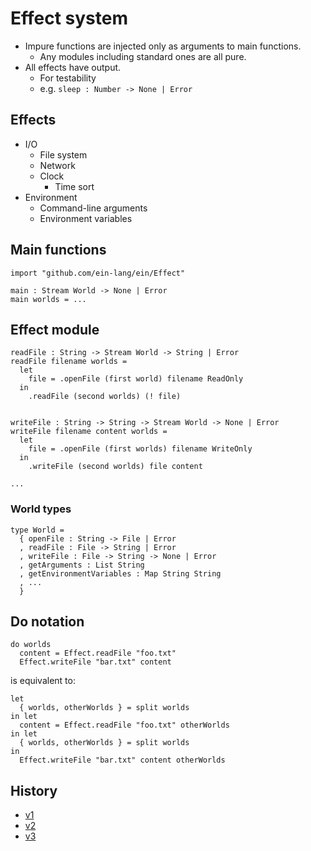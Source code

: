 # Effect system

- Impure functions are injected only as arguments to main functions.
  - Any modules including standard ones are all pure.
- All effects have output.
  - For testability
  - e.g. `sleep : Number -> None | Error`

## Effects

- I/O
  - File system
  - Network
  - Clock
    - Time sort
- Environment
  - Command-line arguments
  - Environment variables

## Main functions

```
import "github.com/ein-lang/ein/Effect"

main : Stream World -> None | Error
main worlds = ...
```

## Effect module

```
readFile : String -> Stream World -> String | Error
readFile filename worlds =
  let
    file = .openFile (first world) filename ReadOnly
  in
    .readFile (second worlds) (! file)


writeFile : String -> String -> Stream World -> None | Error
writeFile filename content worlds =
  let
    file = .openFile (first worlds) filename WriteOnly
  in
    .writeFile (second worlds) file content

...
```

### World types

```
type World =
  { openFile : String -> File | Error
  , readFile : File -> String | Error
  , writeFile : File -> String -> None | Error
  , getArguments : List String
  , getEnvironmentVariables : Map String String
  , ...
  }
```

## Do notation

```
do worlds
  content = Effect.readFile "foo.txt"
  Effect.writeFile "bar.txt" content
```

is equivalent to:

```
let
  { worlds, otherWorlds } = split worlds
in let
  content = Effect.readFile "foo.txt" otherWorlds
in let
  { worlds, otherWorlds } = split worlds
in
  Effect.writeFile "bar.txt" content otherWorlds
```

## History

- [v1](v1.md)
- [v2](v2.md)
- [v3](v3.md)
